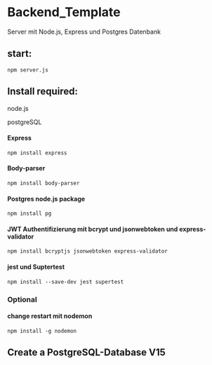 # Backend_Template
Server mit Node.js, Express und Postgres Datenbank

## start:
    npm server.js 

## Install required:
node.js

postgreSQL

#### Express
    npm install express
#### Body-parser
    npm install body-parser
#### Postgres node.js package 
    npm install pg
#### JWT Authentifizierung mit bcrypt und jsonwebtoken und express-validator
    npm install bcryptjs jsonwebtoken express-validator
#### jest und Suptertest
    npm install --save-dev jest supertest

### Optional    
#### change restart mit nodemon
    npm install -g nodemon

## Create a PostgreSQL-Database V15


